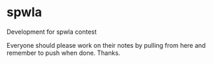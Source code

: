 # spwla
Development for spwla contest

Everyone should please work on their notes by pulling from here and remember to push when done. 
Thanks.
